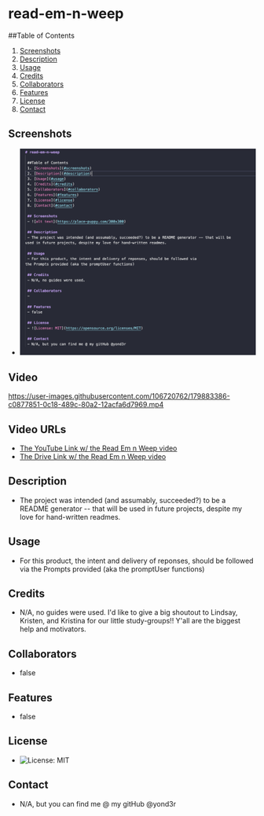 # read-em-n-weep

 ##Table of Contents 
 1. [Screenshots](#screenshots)
 2. [Description](#description)
 3. [Usage](#usage)
 4. [Credits](#credits)
 5. [Collaborators](#collaborators)
 6. [Features](#features)
 7. [License](#license)
 8. [Contact](#contact)
 
 ## Screenshots
 - ![alt text](/images/readmescreen.png)

## Video
https://user-images.githubusercontent.com/106720762/179883386-c0877851-0c18-489c-80a2-12acfa6d7969.mp4

 ## Video URLs
 - [The YouTube Link w/ the Read Em n Weep video](https://youtu.be/0Ckpo-wNMNo)
 - [The Drive Link w/ the Read Em n Weep video](https://drive.google.com/file/d/1bpOrLdMbHkNSUXu4dN7WyMUQY3PXLeeQ/view?usp=sharing)
 
 ## Description 
 - The project was intended (and assumably, succeeded?) to be a README generator -- that will be 
used in future projects, despite my love for hand-written readmes.
 
 ## Usage
 - For this product, the intent and delivery of reponses, should be followed via 
the Prompts provided (aka the promptUser functions)
 
 ## Credits
 - N/A, no guides were used. I'd like to give a big shoutout to Lindsay, Kristen, and Kristina for our little study-groups!! Y'all are the biggest help and motivators.
 
 ## Collaborators
 - false
 
 ## Features
 - false
 
 ## License
 - ![License: MIT](https://opensource.org/licenses/MIT)
 
 ## Contact
 - N/A, but you can find me @ my gitHub @yond3r
